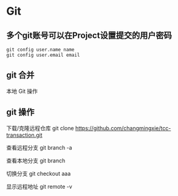 # Git

## 多个git账号可以在Project设置提交的用户密码

```
git config user.name name
git config user.email email
```
## git 合并

本地 Git 操作

## git 操作

 下载/克隆远程仓库
git clone https://github.com/changmingxie/tcc-transaction.git

查看远程分支
git branch -a

查看本地分支
git branch

切换分支
git checkout aaa

显示远程地址
git remote -v
